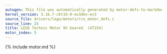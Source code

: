 ```yaml
---
autogen: This file was automatically generated by motor-defs-to-markdown.py
kernel_version: 3.16.7-ckt19-8-ev3dev-ev3
source_file: drivers/lego/motors/rcx_motor_defs.c
source_line: 25
title: LEGO Technic Motor 9V Geared  (47154)
motor_index: 5
---
```


{% include motor.md %}

